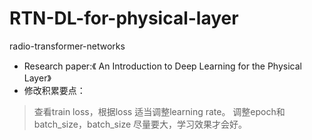 # RTN-DL-for-physical-layer
radio-transformer-networks
- Research paper:《 An Introduction to Deep Learning for the Physical Layer》
- 修改积累要点：
> 查看train loss，根据loss 适当调整learning rate。
> 调整epoch和batch_size，batch_size 尽量要大，学习效果才会好。
